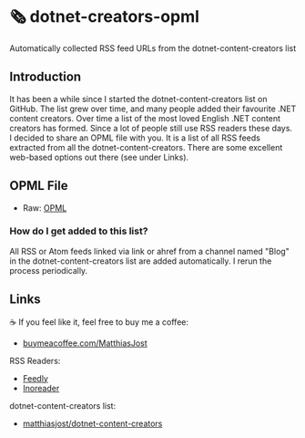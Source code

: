 # 🗞️ dotnet-creators-opml

Automatically collected RSS feed URLs from the dotnet-content-creators list

## Introduction

It has been a while since I started the dotnet-content-creators list on GitHub. The list grew over time, and many people added their favourite .NET content creators. Over time a list of the most loved English .NET content creators has formed.
Since a lot of people still use RSS readers these days. I decided to share an OPML file with you. It is a list of all RSS feeds extracted from all the dotnet-content-creators. There are some excellent web-based options out there (see under Links).

## OPML File
- Raw: [OPML](https://raw.githubusercontent.com/matthiasjost/dotnet-creators-opml/main/OPML/blog-opml.xml)

### How do I get added to this list?
All RSS or Atom feeds linked via link or ahref from a channel named "Blog" in the dotnet-content-creators list are added automatically. I rerun the process periodically. 

## Links

☕ If you feel like it, feel free to buy me a coffee: 
- [buymeacoffee.com/MatthiasJost](https://buymeacoffee.com/MatthiasJost)

RSS Readers:
- [Feedly](https://feedly.com/)
- [Inoreader](https://www.inoreader.com/)

dotnet-content-creators list:
- [matthiasjost/dotnet-content-creators](https://github.com/matthiasjost/dotnet-content-creators)

